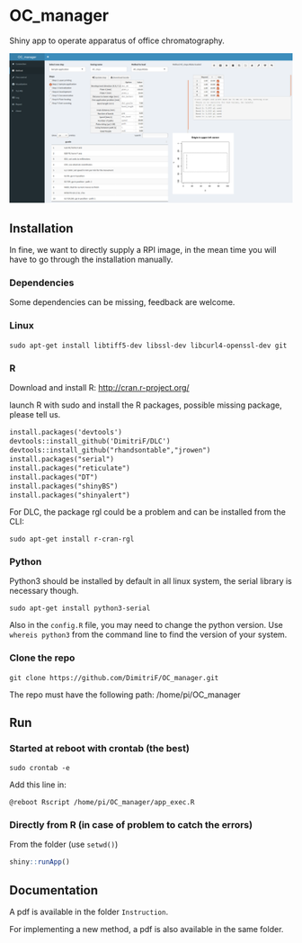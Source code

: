 OC_manager
===========

Shiny app to operate apparatus of office chromatography.

![OC_manager screenshot](OC_manager.png)

## Installation

In fine, we want to directly supply a RPI image, in the mean time you will have to go through the installation manually.

### Dependencies

Some dependencies can be missing, feedback are welcome. 

### Linux 

```
sudo apt-get install libtiff5-dev libssl-dev libcurl4-openssl-dev git

```

### R

Download and install R:
http://cran.r-project.org/


launch R with sudo and install the R packages, possible missing package, please tell us.

```
install.packages('devtools')
devtools::install_github('DimitriF/DLC')
devtools::install_github("rhandsontable","jrowen")
install.packages("serial")
install.packages("reticulate")
install.packages("DT")
install.packages("shinyBS")
install.packages("shinyalert")
```


For DLC, the package rgl could be a problem and can be installed from the CLI:

```
sudo apt-get install r-cran-rgl
```

### Python

Python3 should be installed by default in all linux system, the serial library is necessary though.

```
sudo apt-get install python3-serial
```

Also in the ```config.R``` file, you may need to change the python version. Use ```whereis python3``` from the command line to find the version of your system.


### Clone the repo

```
git clone https://github.com/DimitriF/OC_manager.git
```

The repo must have the following path: /home/pi/OC_manager

## Run

### Started at reboot with crontab (the best)

```
sudo crontab -e
```

Add this line in:

```
@reboot Rscript /home/pi/OC_manager/app_exec.R
```

### Directly from R (in case of problem to catch the errors)

From the folder (use `setwd()`) 

```r
shiny::runApp()
```

## Documentation

A pdf is available in the folder ```Instruction```.

For implementing a new method, a pdf is also available in the same folder.

